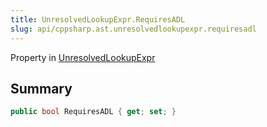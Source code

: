 ```yaml
---
title: UnresolvedLookupExpr.RequiresADL
slug: api/cppsharp.ast.unresolvedlookupexpr.requiresadl
---
```

Property in [UnresolvedLookupExpr](/api/cppsharp/ast/unresolvedlookupexpr)

## Summary



```csharp
public bool RequiresADL { get; set; }
```

